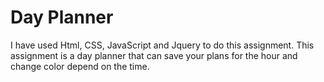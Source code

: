 # Day Planner
I have used Html, CSS, JavaScript and Jquery to do this assignment. This assignment is a day planner that can save your plans for the hour and change color depend on the time.

